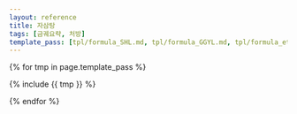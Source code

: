 ```yaml
---
layout: reference
title: 자삼탕
tags: [금궤요략, 처방]
template_pass: [tpl/formula_SHL.md, tpl/formula_GGYL.md, tpl/formula_etc.md]
---
```


{% for tmp in page.template_pass %}

{% include {{ tmp }} %}

{% endfor %}
